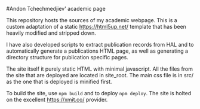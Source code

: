 #Andon Tchechmedjiev' academic page

This repository hosts the sources of my academic webpage. 
This is a custom adaptation of a static https://html5up.net/ template that has been heavily modified and stripped down. 

I have also developed scripts to extract publication records from HAL and to automatically generate a publications HTML page, 
as well as generating a directory structure for publication specific pages. 

The site itself it purely static HTML with minimal javascript. All the files from the site that are deployed are located in site_root.
The main css file is in src/ as the one that is deployed is minified first. 

To build the site, use `npm build` and to deploy `npm deploy`. The site is holted on the excellent https://xmit.co/ provider. 




